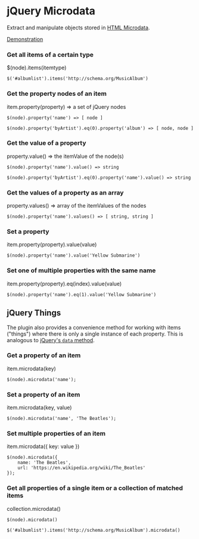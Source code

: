 # jQuery Microdata

Extract and manipulate objects stored in [HTML Microdata](http://www.whatwg.org/specs/web-apps/current-work/multipage/microdata.html).

[Demonstration](http://git.macropus.org/jquery-microdata/demo/)

### Get all items of a certain type

$(node).items(itemtype)

    $('#albumlist').items('http://schema.org/MusicAlbum')

### Get the property nodes of an item

item.property(property) => a set of jQuery nodes

    $(node).property('name') => [ node ]

    $(node).property('byArtist').eq(0).property('album') => [ node, node ]

### Get the value of a property

property.value() => the itemValue of the node(s)

    $(node).property('name').value() => string

    $(node).property('byArtist').eq(0).property('name').value() => string

### Get the values of a property as an array

property.values() => array of the itemValues of the nodes

    $(node).property('name').values() => [ string, string ]

### Set a property

item.property(property).value(value)

    $(node).property('name').value('Yellow Submarine')

### Set one of multiple properties with the same name

item.property(property).eq(index).value(value)

    $(node).property('name').eq(1).value('Yellow Submarine')
    
## jQuery Things

The plugin also provides a convenience method for working with items ("things") where there is only a single instance of each property. This is analogous to [jQuery's `data` method](http://api.jquery.com/data/).

### Get a property of an item

item.microdata(key)

    $(node).microdata('name');

### Set a property of an item

item.microdata(key, value)

    $(node).microdata('name', 'The Beatles');

### Set multiple properties of an item

item.microdata({ key: value })

    $(node).microdata({
        name: 'The Beatles',
        url: 'https://en.wikipedia.org/wiki/The_Beatles'
    });

### Get all properties of a single item or a collection of matched items

collection.microdata()

    $(node).microdata()
    
    $('#albumlist').items('http://schema.org/MusicAlbum').microdata()


